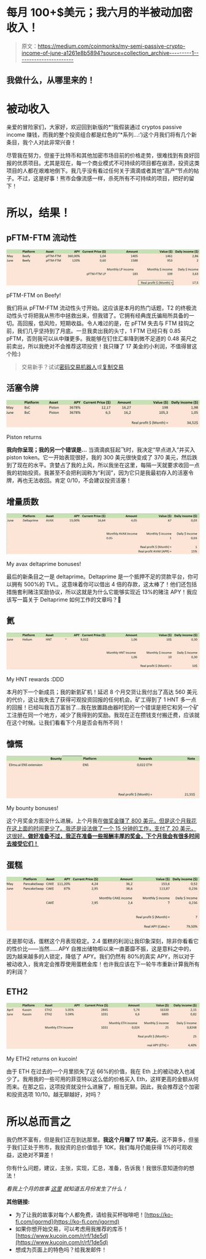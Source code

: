 # 每月 100+$美元；我六月的半被动加密收入！

> 原文：<https://medium.com/coinmonks/my-semi-passive-crypto-income-of-june-a1261e8b5894?source=collection_archive---------1----------------------->

## 我做什么，从哪里来的！

# 被动收入

亲爱的冒险家们，大家好，欢迎回到新版的*“我假装通过 cryptos passive income 赚钱，而我的整个投资组合都是红色的”*系列…:’)这个月我们将有几个新条目，我个人对此非常兴奋！

尽管我在努力，但鉴于比特币和其他加密市场目前的价格走势，很难找到有良好回报的优质项目。尤其是现在，每一个商业模式不可持续的项目都在崩溃，投资这类项目的人都在艰难地倒下。我几乎没有看过任何关于滴滴或者其他“高产”节点的帖子。不过，这是好事！熊市会像流感一样，杀死所有不可持续的项目，把好的留下！

# 所以，结果！

## pFTM-FTM 流动性

![](img/3b376d800b575bc1781df8e0bdc642f2.png)

pFTM-FTM on Beefy!

我们将从 pFTM-FTM 流动性头寸开始。这应该是本月的热门话题，T2 的终极流动性头寸将把我从熊市中拯救出来，但我错了。它拥有经典庞氏骗局所具备的一切。高回报，低风险，短期收益。令人难过的是，在 pFTM 失去与 FTM 挂钩之前，我们几乎坚持到了月底。一旦我卖出我的头寸，1 FTM 已经只有 0.85 pFTM，否则我可以从中赚更多。我能够在钉住汇率降到微不足道的 0.48 英尺之前卖出，所以我绝对不会推荐这项投资！我只赚了 17 美金的小利润，不值得冒这个险:)

> 交易新手？试试[密码交易机器人](/coinmonks/crypto-trading-bot-c2ffce8acb2a)或[复制交易](/coinmonks/top-10-crypto-copy-trading-platforms-for-beginners-d0c37c7d698c)

## 活塞令牌

![](img/05519049a88c94fcfbeb96b951007571.png)

Piston returns

**我向你呈现；我的另一个错误是…** 当滴滴疯狂起飞时，我决定“早点进入”并买入 piston token。它一开始表现很好，我的 300 美元很快变成了 370 美元，然后跌到了现在的水平。贪婪占了我的上风，所以我坐在这里，每隔一天就要求收回一点我的初始投资。我甚至不会把利润称为“利润”，因为它只是我最初存入的活塞令牌，再也无法收回。肯定 0/10，不会建议投资活塞！

## 增量质数

![](img/b7aab61b8cde763a69e2a2996bf28a51.png)

My avax deltaprime bonuses!

最后的新条目之一是 deltaprime。Deltaprime 是一个抵押不足的贷款平台，你可以拥有 500%的 TVL。这意味着你可以借出 4 倍的存款，这太棒了！他们还包括措施套利赌注奖励协议，所以这就是为什么它能够实现近 13%的赌注 APY！我应该写一篇关于 Deltaprime 如何工作的文章吗？👀

## 氦

![](img/3cb2329e6b74f08bd9d68c795aea7f60.png)

My HNT rewards :DDD

本月的下一个新成员；我的新氦矿机！延迟 8 个月交货让我付出了高达 560 美元的代价，这让我失去了获得可观投资回报的任何机会。矿工得到了 1 HNT 多一点的回报！已经叫我百万富翁了…我在放置路由器时犯的一个错误是把它和另一个矿工注册在同一个地方，减少了我得到的奖励。我现在正在攒钱支付搬迁费，应该就在这个时候。让我们看看下个月是否会有所不同！

## 慷慨

![](img/b7abde2480847f345f8e9a6dfa5fdcfd.png)

My bounty bonuses!

这个月奖金方面没什么进展。上个月我在[做奖金赚了 800 美元，但是这个月我花在这上面的时间更少了。我还是设法做了一个 15 分钟的工作，支付了 20 美元，这很好。**做好准备不过，我正在准备一些报酬丰厚的奖金，下个月我会有很多时间去接受它们！**](/coinmonks/my-900-a-month-semi-passive-income-overview-of-may-34efff1d4b82)

## 蛋糕

![](img/2e7d2ca155a9276480f278889a50e455.png)

还是那句话，蛋糕这个月表现稳定。2.4 蛋糕的利润让我印象深刻，除非你看看它的性价比——当然……APY 自推出储物柜以来一直萎靡不振，这是意料之中的，因为越来越多的人锁定，降低了 APY。我们仍然有 80%的真实 APY，所以对于被动收入，我肯定会推荐使用蛋糕金库！也许我应该在下一轮牛市重新计算我所有的利润？

## ETH2

![](img/256edc035c53f99a49ead270c3505d9b.png)

My ETH2 returns on kucoin!

由于 ETH 在过去的一个月里损失了近 66%的价值，我在 Eth 上的被动收入也减少了。我用我的一些可用的菲亚特以这么低的价格买入 Eth，这样更高的金额从何而来。在那之后，这项投资就没什么进展了，相当无聊。因此，我会推荐这个加密和投资选项 10/10。越无聊越好，对吗？

# 所以总而言之

我仍然不富有，但是我们正在到达那里。**我这个月赚了 117 美元**，这不算多，但鉴于我们正处于熊市，我投资的总价值低于 10K，我们每月仍能获得 1%的可观收益，这绝对不算差！

你有什么问题，建议，主张，实现，汇总，准备，告诉我！我很乐意知道你的想法！

*看我上个月的故事* [*这里*](/coinmonks/my-900-a-month-semi-passive-income-overview-of-may-34efff1d4b82) *就知道五月份发生了什么！*

**其他链接:**

*   为了让我的故事对每个人都免费，请给我买杯咖啡吧！[https://ko-fi.com/igormd](https://ko-fi.com/igormd)
*   如果你想开始交易，可以考虑用我推荐的库币！[https://www.kucoin.com/r/rf/1de5d](https://www.kucoin.com/r/rf/1de5d)
*   想成为页面上的特色吗？给我发邮件！